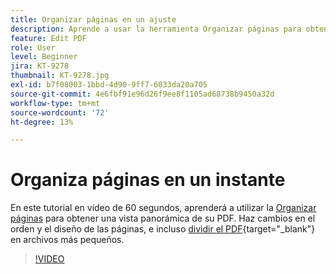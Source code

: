 ```yaml
---
title: Organizar páginas en un ajuste
description: Aprende a usar la herramienta Organizar páginas para obtener una vista panorámica de tu PDF
feature: Edit PDF
role: User
level: Beginner
jira: KT-9278
thumbnail: KT-9278.jpg
exl-id: b7f08003-1bbd-4d90-9ff7-6033da20a705
source-git-commit: 4e6fbf91e96d26f9ee8f1105ad68738b9450a32d
workflow-type: tm+mt
source-wordcount: '72'
ht-degree: 13%

---
```


# Organiza páginas en un instante

En este tutorial en vídeo de 60 segundos, aprenderá a utilizar la [Organizar páginas](https://www.adobe.com/es/acrobat/online/rearrange-pdf.html) para obtener una vista panorámica de su PDF. Haz cambios en el orden y el diseño de las páginas, e incluso [dividir el PDF](https://www.adobe.com/es/acrobat/online/split-pdf.html){target="_blank"} en archivos más pequeños.

>[!VIDEO](https://video.tv.adobe.com/v/338278?quality=12&learn=on&hidetitle=true)
